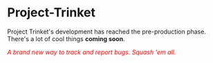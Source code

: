 # Project-Trinket

<p>Project Trinket's development has reached the pre-production phase. There's a lot of cool things <b>coming soon</b>.</p>

<p style = "color:red;"><i>A brand new way to track and report bugs. Squash 'em all.</i></p>
